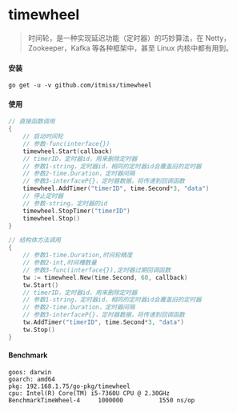 # timewheel

> 时间轮，是一种实现延迟功能（定时器）的巧妙算法，在 Netty，Zookeeper，Kafka 等各种框架中，甚至 Linux 内核中都有用到。



#### 安装

`go get -u -v github.com/itmisx/timewheel`

#### 使用

```go
// 直接函数调用
{
	// 启动时间轮
	// 参数-func(interface{})
	timewheel.Start(callback)
	// timerID，定时器id，用来删除定时器
	// 参数1-string，定时器id，相同的定时器id会覆盖旧的定时器
	// 参数2-time.Duration，定时器间隔
	// 参数3-interfaceP{}，定时器数据，将传递到回调函数
	timewheel.AddTimer("timerID", time.Second*3, "data")
	// 停止定时器
	// 参数-string，定时器的id
	timewheel.StopTimer("timerID")
	timewheel.Stop()
}

// 结构体方法调用
{
	// 参数1-time.Duration,时间轮精度
	// 参数2-int,时间槽数量
	// 参数3-func(interface{}),定时器过期回调函数
	tw := timewheel.New(time.Second, 60, callback)
	tw.Start()
	// timerID，定时器id，用来删除定时器
	// 参数1-string，定时器id，相同的定时器id会覆盖旧的定时器
	// 参数2-time.Duration，定时器间隔
	// 参数3-interfaceP{}，定时器数据，将传递到回调函数
	tw.AddTimer("timerID", time.Second*3, "data")
	tw.Stop()
}
```

#### Benchmark

```
goos: darwin
goarch: amd64
pkg: 192.168.1.75/go-pkg/timewheel
cpu: Intel(R) Core(TM) i5-7360U CPU @ 2.30GHz
BenchmarkTimeWheel-4   	 1000000	      1550 ns/op
```

